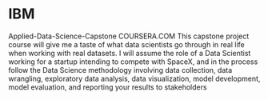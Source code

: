 # IBM
Applied-Data-Science-Capstone COURSERA.COM
This capstone project course will give me a taste of what data scientists go through in real life when working with real datasets. I will assume the role of a Data Scientist working for a startup intending to compete with SpaceX, and in the process follow the Data Science methodology involving data collection, data wrangling, exploratory data analysis, data visualization, model development, model evaluation, and reporting your results to stakeholders
